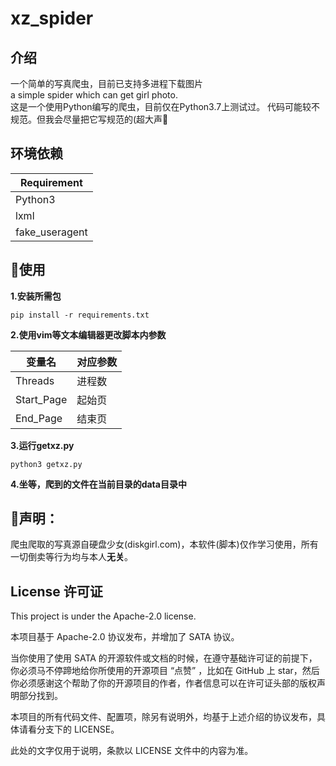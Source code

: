 # xz_spider

## 介绍  

一个简单的写真爬虫，目前已支持多进程下载图片   
a simple spider which can get girl photo.  
这是一个使用Python编写的爬虫，目前仅在Python3.7上测试过。
代码可能较不规范。但我会尽量把它写规范的(超大声🤗  
  
## 环境依赖


|Requirement         |
|--------------------|
|Python3             |
|lxml                |
|fake_useragent      | 

## 📖使用  

**1.安装所需包**  

```shell script 
pip install -r requirements.txt
```
**2.使用vim等文本编辑器更改脚本内参数**  

|变量名            |对应参数     | 
|-----------------|-----------| 
|Threads          |进程数      | 
|Start_Page       |起始页      | 
|End_Page         |结束页      | 


**3.运行getxz.py**  
```shell script 
python3 getxz.py
```  
**4.坐等，爬到的文件在当前目录的data目录中**

## 📢声明：  

爬虫爬取的写真源自硬盘少女(diskgirl.com)，本软件(脚本)仅作学习使用，所有一切倒卖等行为均与本人**无关**。


## License 许可证

This project is under the Apache-2.0 license.

本项目基于 Apache-2.0 协议发布，并增加了 SATA 协议。

当你使用了使用 SATA 的开源软件或文档的时候，在遵守基础许可证的前提下，你必须马不停蹄地给你所使用的开源项目 “点赞” ，比如在 GitHub 上
star，然后你必须感谢这个帮助了你的开源项目的作者，作者信息可以在许可证头部的版权声明部分找到。

本项目的所有代码文件、配置项，除另有说明外，均基于上述介绍的协议发布，具体请看分支下的 LICENSE。

此处的文字仅用于说明，条款以 LICENSE 文件中的内容为准。
